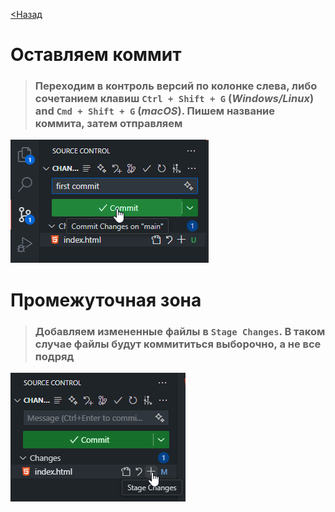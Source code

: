 [<Назад](/readme.md)

# Оставляем коммит

>### Переходим в контроль версий по колонке слева, либо сочетанием клавиш `Ctrl + Shift + G` (_Windows/Linux_) and `Cmd + Shift + G` (_macOS_). Пишем название коммита, затем отправляем

![](/assets/5.%20Оставляем%20коммит/оставляем%20коммит.png)


# Промежуточная зона

>### Добавляем измененные файлы в `Stage Changes`. В таком случае файлы будут коммититься выборочно, а не все подряд

![](/assets/5.%20Оставляем%20коммит/добавить%20изменения%20в%20промежуточную%20зону.png)